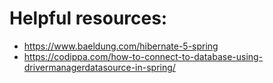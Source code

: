 
# Helpful resources:

* https://www.baeldung.com/hibernate-5-spring
* https://codippa.com/how-to-connect-to-database-using-drivermanagerdatasource-in-spring/